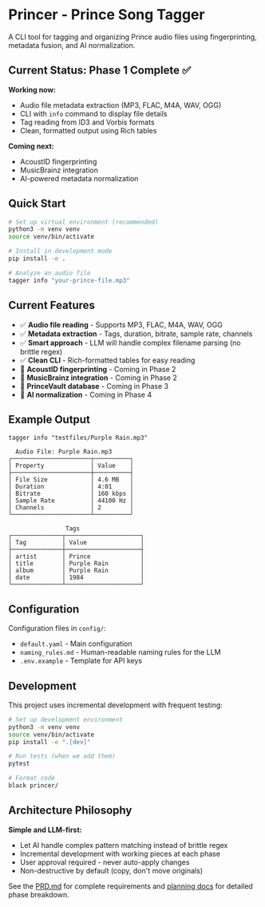 # Princer - Prince Song Tagger

A CLI tool for tagging and organizing Prince audio files using fingerprinting, metadata fusion, and AI normalization.

## Current Status: Phase 1 Complete ✅

**Working now:**
- Audio file metadata extraction (MP3, FLAC, M4A, WAV, OGG)
- CLI with `info` command to display file details
- Tag reading from ID3 and Vorbis formats
- Clean, formatted output using Rich tables

**Coming next:**
- AcoustID fingerprinting
- MusicBrainz integration
- AI-powered metadata normalization

## Quick Start

```bash
# Set up virtual environment (recommended)
python3 -m venv venv
source venv/bin/activate

# Install in development mode
pip install -e .

# Analyze an audio file
tagger info "your-prince-file.mp3"
```

## Current Features

- ✅ **Audio file reading** - Supports MP3, FLAC, M4A, WAV, OGG
- ✅ **Metadata extraction** - Tags, duration, bitrate, sample rate, channels
- ✅ **Smart approach** - LLM will handle complex filename parsing (no brittle regex)
- ✅ **Clean CLI** - Rich-formatted tables for easy reading
- 🚧 **AcoustID fingerprinting** - Coming in Phase 2
- 🚧 **MusicBrainz integration** - Coming in Phase 2
- 🚧 **PrinceVault database** - Coming in Phase 3
- 🚧 **AI normalization** - Coming in Phase 4

## Example Output

```
tagger info "testfiles/Purple Rain.mp3"

  Audio File: Purple Rain.mp3    
┌──────────────────────┬──────────┐
│ Property             │ Value    │
├──────────────────────┼──────────┤
│ File Size            │ 4.6 MB   │
│ Duration             │ 4:01     │
│ Bitrate              │ 160 kbps │
│ Sample Rate          │ 44100 Hz │
│ Channels             │ 2        │
└──────────────────────┴──────────┘

                Tags                
┌──────────────┬─────────────────────┐
│ Tag          │ Value               │
├──────────────┼─────────────────────┤
│ artist       │ Prince              │
│ title        │ Purple Rain         │
│ album        │ Purple Rain         │
│ date         │ 1984                │
└──────────────┴─────────────────────┘
```

## Configuration

Configuration files in `config/`:
- `default.yaml` - Main configuration 
- `naming_rules.md` - Human-readable naming rules for the LLM
- `.env.example` - Template for API keys

## Development

This project uses incremental development with frequent testing:

```bash
# Set up development environment
python3 -m venv venv
source venv/bin/activate
pip install -e ".[dev]"

# Run tests (when we add them)
pytest

# Format code
black princer/
```

## Architecture Philosophy

**Simple and LLM-first:**
- Let AI handle complex pattern matching instead of brittle regex
- Incremental development with working pieces at each phase  
- User approval required - never auto-apply changes
- Non-destructive by default (copy, don't move originals)

See the [PRD.md](PRD.md) for complete requirements and [planning docs](docs/) for detailed phase breakdown.